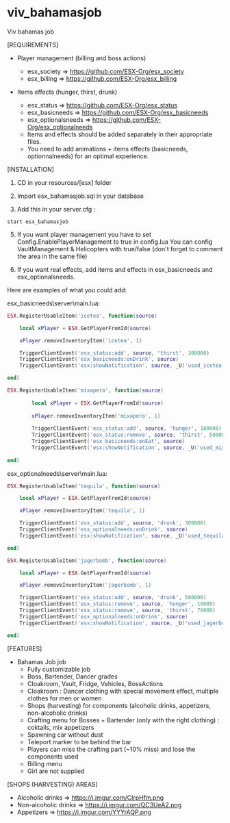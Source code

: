 # viv_bahamasjob

Viv bahamas job


[REQUIREMENTS]

* Player management (billing and boss actions)
  * esx_society => https://github.com/ESX-Org/esx_society
  * esx_billing => https://github.com/ESX-Org/esx_billing

* Items effects (hunger, thirst, drunk)
  * esx_status => https://github.com/ESX-Org/esx_status
  * esx_basicneeds => https://github.com/ESX-Org/esx_basicneeds
  * esx_optionalsneeds => https://github.com/ESX-Org/esx_optionalneeds
  * Items and effects should be added separately in their appropriate files.
  * You need to add animations + items effects (basicneeds, optionnalneeds) for an optimal experience.


[INSTALLATION]

1) CD in your resources/[esx] folder

3) Import esx_bahamasjob.sql in your database

4) Add this in your server.cfg :

```
start esx_bahamasjob
```
5) If you want player management you have to set Config.EnablePlayerManagement to true in config.lua
   You can config VaultManagement & Helicopters with true/false (don't forget to comment the area in the same file)

6) If you want real effects, add items and effects in esx_basicneeds and esx_optionalsneeds.

Here are examples of what you could add:

esx_basicneeds\server\main.lua:
```lua
ESX.RegisterUsableItem('icetea', function(source)

    local xPlayer = ESX.GetPlayerFromId(source)

    xPlayer.removeInventoryItem('icetea', 1)

    TriggerClientEvent('esx_status:add', source, 'thirst', 300000)
    TriggerClientEvent('esx_basicneeds:onDrink', source)
    TriggerClientEvent('esx:showNotification', source, _U('used_icetea'))

end)

ESX.RegisterUsableItem('mixapero', function(source)
    
        local xPlayer = ESX.GetPlayerFromId(source)
    
        xPlayer.removeInventoryItem('mixapero', 1)
    
        TriggerClientEvent('esx_status:add', source, 'hunger', 100000)
        TriggerClientEvent('esx_status:remove', source, 'thirst', 50000)
        TriggerClientEvent('esx_basicneeds:onEat', source)
        TriggerClientEvent('esx:showNotification', source, _U('used_mixapero'))
    
end)
```


esx_optionalneeds\server\main.lua:
```lua
ESX.RegisterUsableItem('tequila', function(source)

    local xPlayer = ESX.GetPlayerFromId(source)

    xPlayer.removeInventoryItem('tequila', 1)

    TriggerClientEvent('esx_status:add', source, 'drunk', 300000)
    TriggerClientEvent('esx_optionalneeds:onDrink', source)
    TriggerClientEvent('esx:showNotification', source, _U('used_tequila'))

end)

ESX.RegisterUsableItem('jagerbomb', function(source)

    local xPlayer = ESX.GetPlayerFromId(source)

    xPlayer.removeInventoryItem('jagerbomb', 1)

    TriggerClientEvent('esx_status:add', source, 'drunk', 500000)
    TriggerClientEvent('esx_status:remove', source, 'hunger', 10000)
    TriggerClientEvent('esx_status:remove', source, 'thirst', 70000)
    TriggerClientEvent('esx_optionalneeds:onDrink', source)
    TriggerClientEvent('esx:showNotification', source, _U('used_jagerbomb'))

end)
```

   
[FEATURES]

* Bahamas Job job
  * Fully customizable job
  * Boss, Bartender, Dancer grades
  * Cloakroom, Vault, Fridge, Vehicles, BossActions
  * Cloakroom : Dancer clothing with special movement effect, multiple clothes for men or women
  * Shops (harvesting) for components (alcoholic drinks, appetizers, non-alcoholic drinks)
  * Crafting menu for Bosses + Bartender (only with the right clothing) : coktails, mix appetizers
  * Spawning car without dust
  * Teleport marker to be behind the bar
  * Players can miss the crafting part (~10% miss) and lose the components used
  * Billing menu
  * Girl are not supplied



[SHOPS (HARVESTING) AREAS]

* Alcoholic drinks => https://i.imgur.com/CIrpHfm.png
* Non-alcoholic drinks => https://i.imgur.com/QC3UeA2.png
* Appetizers => https://i.imgur.com/YYYrAQP.png
